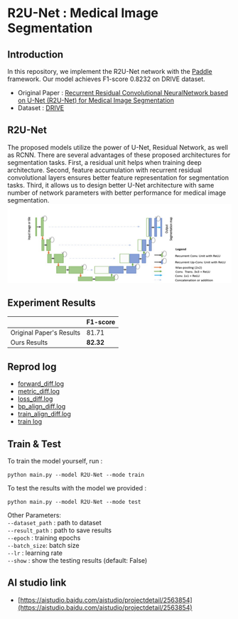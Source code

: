 
# R2U-Net : Medical Image Segmentation
 
## Introduction 

In this repository, we implement the R2U-Net network with the [Paddle](https://www.paddlepaddle.org.cn/) framework. Our model achieves F1-score 0.8232 on DRIVE dataset.  

- Original Paper : [Recurrent Residual Convolutional NeuralNetwork based on U-Net (R2U-Net) for Medical Image Segmentation](https://arxiv.org/pdf/1802.06955.pdf)  
- Dataset : [DRIVE](https://drive.grand-challenge.org)  

## R2U-Net
The proposed
models utilize the power of U-Net, Residual Network, as well as
RCNN. There are several advantages of these proposed
architectures for segmentation tasks. First, a residual unit helps
when training deep architecture. Second, feature accumulation
with recurrent residual convolutional layers ensures better feature
representation for segmentation tasks. Third, it allows us to design
better U-Net architecture with same number of network
parameters with better performance for medical image
segmentation.  
![R2U_Net](./r2unet.png)  

## Experiment Results

|                          |    F1-score    |
| ------------------------ | -------------- |
| Original Paper's Results | 81.71          | 
| Ours Results             | **82.32**      |

## Reprod log

- [forward_diff.log](./diff/forward_diff.log)  
- [metric_diff.log](./diff/metric_diff.log)  
- [loss_diff.log](./diff/loss_diff.log) 
- [bp_align_diff.log](./diff/bp_align_diff.log)  
- [train_align_diff.log](./diff/train_align_diff.log)  
- [train log](./diff/train.log) 

## Train & Test

To train the model yourself, run :  
```
python main.py --model R2U-Net --mode train 
```
To test the results with the model we provided :
```
python main.py --model R2U-Net --mode test
```  
Other Parameters:  
`--dataset_path` : path to dataset  
`--result_path` : path to save results  
`--epoch` : training epochs  
`--batch_size`: batch size  
`--lr` : learning rate  
`--show` : show the testing results (default: False)

## AI studio link

* [https://aistudio.baidu.com/aistudio/projectdetail/2563854](https://aistudio.baidu.com/aistudio/projectdetail/2563854)


